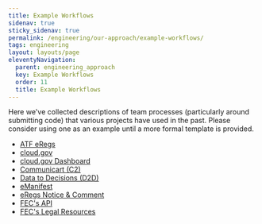 ```yaml
---
title: Example Workflows
sidenav: true
sticky_sidenav: true
permalink: /engineering/our-approach/example-workflows/
tags: engineering
layout: layouts/page
eleventyNavigation: 
  parent: engineering_approach
  key: Example Workflows
  order: 11
  title: Example Workflows
---
```

Here we've collected descriptions of team processes (particularly around
submitting code) that various projects have used in the past. Please consider
using one as an example until a more formal template is provided.

* [ATF eRegs](https://github.com/18F/atf-eregs/blob/master/CONTRIBUTING.md)
* [cloud.gov](https://github.com/18F/cg-product/blob/master/DeliveryProcess.md)
* [cloud.gov Dashboard](https://github.com/18F/cg-dashboard/blob/master/CONTRIBUTING.md)
* [Communicart (C2)](https://github.com/18F/C2/blob/master/doc/team_practices.md)
* [Data to Decisions (D2D)](https://docs.google.com/document/d/1N9DBZj3zooA2nK00-7_WOSEr1DOsLx5aTtxaaSFBdoM/edit#)
* [eManifest](https://github.com/18F/e-manifest/blob/master/CONTRIBUTING.md#development-practices)
* [eRegs Notice &amp; Comment](https://github.com/eregs/notice-and-comment/blob/master/CONTRIBUTING.md)
* [FEC's API](https://github.com/18F/openFEC/blob/develop/CONTRIBUTING.md)
* [FEC's Legal Resources](https://github.com/18F/fec-eregs/blob/master/CONTRIBUTING.md)
